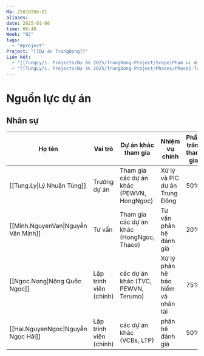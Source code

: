 ```yaml
---
Mã: 25010206-01
aliases: 
date: 2025-01-06
time: 06:40
Week: "02"
tags:
  - "#project"
Project: "[[Dự án TrungDong]]"
Liên kết:
  - "[[TungLy/1. Projects/Dự án 2025/TrungDong-Project/Scope|Phạm vi dự án]]"
  - "[[TungLy/1. Projects/Dự án 2025/TrungDong-Project/Phases/Phase2-Training/Phase2-Training|Giai đoạn Training]]"
---
```

# Nguồn lực dự án

## Nhân sự
| Họ tên                              | Vai trò                | Dự án khác tham gia                       | Nhiệm vụ chính                     | Phần trăm tham gia |
| ----------------------------------- | ---------------------- | ----------------------------------------- | ---------------------------------- | ------------------ |
| [[Tung.Ly\|Lý Nhuận Tùng]]          | Trưởng dự án           | Tham gia các dự án khác (PEWVN, HongNgoc) | Xử lý và PIC dự án Trung Đông      | 50%                |
| [[Minh.NguyenVan\|Nguyễn Văn Mịnh]] | Tư vấn                 | Tham gia các dự án khác (HongNgoc, Thaco) | Tư vấn phân hệ đánh giá            | 20%                |
| [[Ngoc.Nong\|Nông Quốc Ngọc]]       | Lập trình viên (chính) | các dự án khác (TVC, PEWVN, Terumo)       | Xử lý phân hệ bảo hiểm và nhân tài | 75%                |
| [[Hai.NguyenNgoc\|Nguyễn Ngọc Hải]] | Lập trình viên (chính) | các dự án khác (VCBs, LTP)                | phân hệ đánh giá                   | 50%                |

